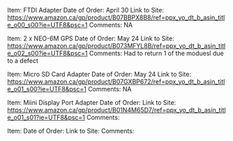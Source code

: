 Item: FTDI Adapter
Date of Order: April 30
Link to Site: https://www.amazon.ca/gp/product/B07BBPX8B8/ref=ppx_yo_dt_b_asin_title_o00_s00?ie=UTF8&psc=1
Comments: NA

Item: 2 x NEO-6M GPS
Date of Order: May 24
Link to Site: https://www.amazon.ca/gp/product/B073MFYL8B/ref=ppx_yo_dt_b_asin_title_o02_s00?ie=UTF8&psc=1
Comments: Had to return 1 of the moduesl due to a defect

Item: Micro SD Card Adapter
Date of Order: May 24
Link to Site: https://www.amazon.ca/gp/product/B07GXBP672/ref=ppx_yo_dt_b_asin_title_o01_s00?ie=UTF8&psc=1
Comments: NA

Item: Miini Display Port Adapter
Date of Order: 
Link to Site: https://www.amazon.ca/gp/product/B01N4M65D7/ref=ppx_yo_dt_b_asin_title_o01_s01?ie=UTF8&psc=1
Comments:

Item: 
Date of Order:
Link to Site: 
Comments: